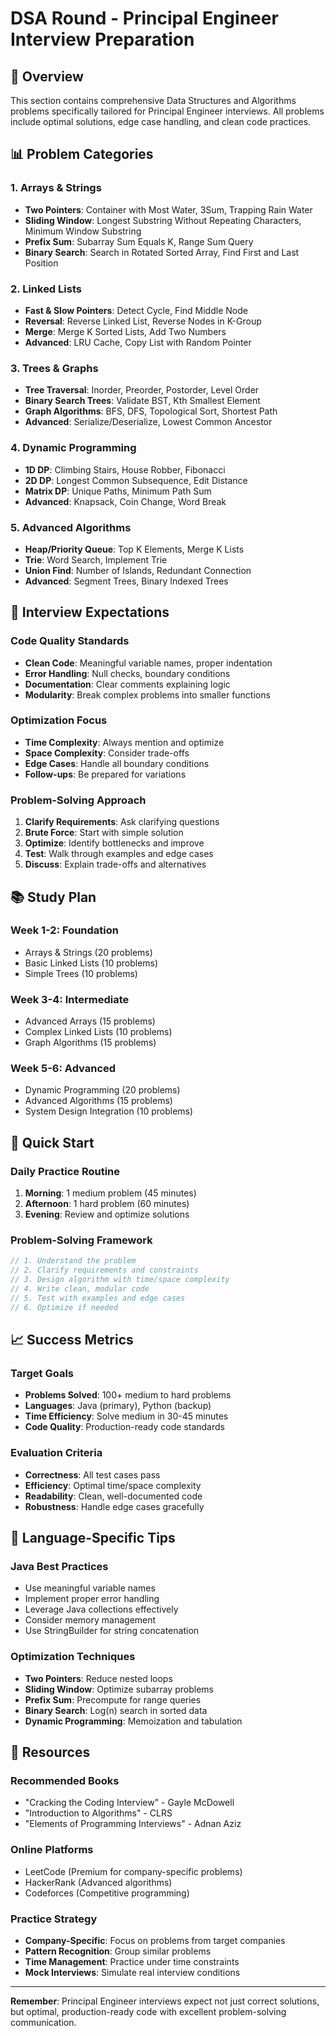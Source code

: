 # DSA Round - Principal Engineer Interview Preparation

## 🎯 Overview
This section contains comprehensive Data Structures and Algorithms problems specifically tailored for Principal Engineer interviews. All problems include optimal solutions, edge case handling, and clean code practices.

## 📊 Problem Categories

### 1. Arrays & Strings
- **Two Pointers**: Container with Most Water, 3Sum, Trapping Rain Water
- **Sliding Window**: Longest Substring Without Repeating Characters, Minimum Window Substring
- **Prefix Sum**: Subarray Sum Equals K, Range Sum Query
- **Binary Search**: Search in Rotated Sorted Array, Find First and Last Position

### 2. Linked Lists
- **Fast & Slow Pointers**: Detect Cycle, Find Middle Node
- **Reversal**: Reverse Linked List, Reverse Nodes in K-Group
- **Merge**: Merge K Sorted Lists, Add Two Numbers
- **Advanced**: LRU Cache, Copy List with Random Pointer

### 3. Trees & Graphs
- **Tree Traversal**: Inorder, Preorder, Postorder, Level Order
- **Binary Search Trees**: Validate BST, Kth Smallest Element
- **Graph Algorithms**: BFS, DFS, Topological Sort, Shortest Path
- **Advanced**: Serialize/Deserialize, Lowest Common Ancestor

### 4. Dynamic Programming
- **1D DP**: Climbing Stairs, House Robber, Fibonacci
- **2D DP**: Longest Common Subsequence, Edit Distance
- **Matrix DP**: Unique Paths, Minimum Path Sum
- **Advanced**: Knapsack, Coin Change, Word Break

### 5. Advanced Algorithms
- **Heap/Priority Queue**: Top K Elements, Merge K Lists
- **Trie**: Word Search, Implement Trie
- **Union Find**: Number of Islands, Redundant Connection
- **Advanced**: Segment Trees, Binary Indexed Trees

## 🎯 Interview Expectations

### Code Quality Standards
- **Clean Code**: Meaningful variable names, proper indentation
- **Error Handling**: Null checks, boundary conditions
- **Documentation**: Clear comments explaining logic
- **Modularity**: Break complex problems into smaller functions

### Optimization Focus
- **Time Complexity**: Always mention and optimize
- **Space Complexity**: Consider trade-offs
- **Edge Cases**: Handle all boundary conditions
- **Follow-ups**: Be prepared for variations

### Problem-Solving Approach
1. **Clarify Requirements**: Ask clarifying questions
2. **Brute Force**: Start with simple solution
3. **Optimize**: Identify bottlenecks and improve
4. **Test**: Walk through examples and edge cases
5. **Discuss**: Explain trade-offs and alternatives

## 📚 Study Plan

### Week 1-2: Foundation
- Arrays & Strings (20 problems)
- Basic Linked Lists (10 problems)
- Simple Trees (10 problems)

### Week 3-4: Intermediate
- Advanced Arrays (15 problems)
- Complex Linked Lists (10 problems)
- Graph Algorithms (15 problems)

### Week 5-6: Advanced
- Dynamic Programming (20 problems)
- Advanced Algorithms (15 problems)
- System Design Integration (10 problems)

## 🚀 Quick Start

### Daily Practice Routine
1. **Morning**: 1 medium problem (45 minutes)
2. **Afternoon**: 1 hard problem (60 minutes)
3. **Evening**: Review and optimize solutions

### Problem-Solving Framework
```java
// 1. Understand the problem
// 2. Clarify requirements and constraints
// 3. Design algorithm with time/space complexity
// 4. Write clean, modular code
// 5. Test with examples and edge cases
// 6. Optimize if needed
```

## 📈 Success Metrics

### Target Goals
- **Problems Solved**: 100+ medium to hard problems
- **Languages**: Java (primary), Python (backup)
- **Time Efficiency**: Solve medium in 30-45 minutes
- **Code Quality**: Production-ready code standards

### Evaluation Criteria
- **Correctness**: All test cases pass
- **Efficiency**: Optimal time/space complexity
- **Readability**: Clean, well-documented code
- **Robustness**: Handle edge cases gracefully

## 🔧 Language-Specific Tips

### Java Best Practices
- Use meaningful variable names
- Implement proper error handling
- Leverage Java collections effectively
- Consider memory management
- Use StringBuilder for string concatenation

### Optimization Techniques
- **Two Pointers**: Reduce nested loops
- **Sliding Window**: Optimize subarray problems
- **Prefix Sum**: Precompute for range queries
- **Binary Search**: Log(n) search in sorted data
- **Dynamic Programming**: Memoization and tabulation

## 📖 Resources

### Recommended Books
- "Cracking the Coding Interview" - Gayle McDowell
- "Introduction to Algorithms" - CLRS
- "Elements of Programming Interviews" - Adnan Aziz

### Online Platforms
- LeetCode (Premium for company-specific problems)
- HackerRank (Advanced algorithms)
- Codeforces (Competitive programming)

### Practice Strategy
- **Company-Specific**: Focus on problems from target companies
- **Pattern Recognition**: Group similar problems
- **Time Management**: Practice under time constraints
- **Mock Interviews**: Simulate real interview conditions

---

**Remember**: Principal Engineer interviews expect not just correct solutions, but optimal, production-ready code with excellent problem-solving communication.
